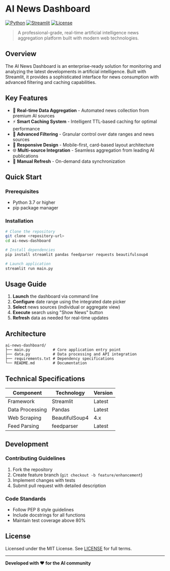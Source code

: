 # AI News Dashboard

[![Python](https://img.shields.io/badge/Python-3.7%2B-blue.svg)](https://python.org)
[![Streamlit](https://img.shields.io/badge/Streamlit-Latest-red.svg)](https://streamlit.io)
[![License](https://img.shields.io/badge/License-MIT-green.svg)](LICENSE)

> A professional-grade, real-time artificial intelligence news aggregation platform built with modern web technologies.

## Overview

The AI News Dashboard is an enterprise-ready solution for monitoring and analyzing the latest developments in artificial intelligence. Built with Streamlit, it provides a sophisticated interface for news consumption with advanced filtering and caching capabilities.

## Key Features

- 🔄 **Real-time Data Aggregation** - Automated news collection from premium AI sources
- ⚡ **Smart Caching System** - Intelligent TTL-based caching for optimal performance
- 🎯 **Advanced Filtering** - Granular control over date ranges and news sources
- 📱 **Responsive Design** - Mobile-first, card-based layout architecture
- 🌐 **Multi-source Integration** - Seamless aggregation from leading AI publications
- 🔄 **Manual Refresh** - On-demand data synchronization

## Quick Start

### Prerequisites
- Python 3.7 or higher
- pip package manager

### Installation

```bash
# Clone the repository
git clone <repository-url>
cd ai-news-dashboard

# Install dependencies
pip install streamlit pandas feedparser requests beautifulsoup4

# Launch application
streamlit run main.py
```

## Usage Guide

1. **Launch** the dashboard via command line
2. **Configure** date range using the integrated date picker
3. **Select** news sources (individual or aggregate view)
4. **Execute** search using "Show News" button
5. **Refresh** data as needed for real-time updates

## Architecture

```
ai-news-dashboard/
├── main.py          # Core application entry point
├── data.py          # Data processing and API integration
├── requirements.txt # Dependency specifications
└── README.md        # Documentation
```

## Technical Specifications

| Component | Technology | Version |
|-----------|------------|---------|
| Framework | Streamlit | Latest |
| Data Processing | Pandas | Latest |
| Web Scraping | BeautifulSoup4 | 4.x |
| Feed Parsing | feedparser | Latest |

## Development

### Contributing Guidelines

1. Fork the repository
2. Create feature branch (`git checkout -b feature/enhancement`)
3. Implement changes with tests
4. Submit pull request with detailed description

### Code Standards
- Follow PEP 8 style guidelines
- Include docstrings for all functions
- Maintain test coverage above 80%

## License

Licensed under the MIT License. See [LICENSE](LICENSE) for full terms.

---

**Developed with ❤️ for the AI community**